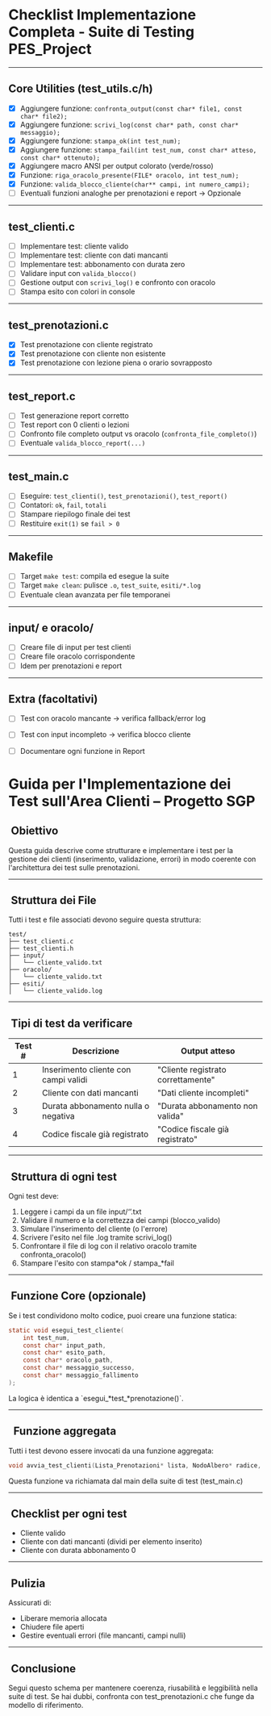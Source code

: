 #  Checklist Implementazione Completa - Suite di Testing PES_Project

---

##  Core Utilities (test_utils.c/h)

- [X] Aggiungere funzione: `confronta_output(const char* file1, const char* file2);`
- [X] Aggiungere funzione: `scrivi_log(const char* path, const char* messaggio);`
- [X] Aggiungere funzione: `stampa_ok(int test_num);`
- [X] Aggiungere funzione: `stampa_fail(int test_num, const char* atteso, const char* ottenuto);`
- [X] Aggiungere macro ANSI per output colorato (verde/rosso)
- [X] Funzione: `riga_oracolo_presente(FILE* oracolo, int test_num);`
- [X] Funzione: `valida_blocco_cliente(char** campi, int numero_campi);`
- [ ] Eventuali funzioni analoghe per prenotazioni e report -> Opzionale

---

##  test_clienti.c

- [ ] Implementare test: cliente valido
- [ ] Implementare test: cliente con dati mancanti
- [ ] Implementare test: abbonamento con durata zero
- [ ] Validare input con `valida_blocco()`
- [ ] Gestione output con `scrivi_log()` e confronto con oracolo
- [ ] Stampa esito con colori in console

---

##  test_prenotazioni.c

- [X] Test prenotazione con cliente registrato
- [X] Test prenotazione con cliente non esistente
- [X] Test prenotazione con lezione piena o orario sovrapposto

---

##  test_report.c

- [ ] Test generazione report corretto
- [ ] Test report con 0 clienti o lezioni
- [ ] Confronto file completo output vs oracolo (`confronta_file_completo()`)
- [ ] Eventuale `valida_blocco_report(...)`

---

##  test_main.c

- [ ] Eseguire: `test_clienti()`, `test_prenotazioni()`, `test_report()`
- [ ] Contatori: `ok`, `fail`, `totali`
- [ ] Stampare riepilogo finale dei test
- [ ] Restituire `exit(1)` se `fail > 0`

---

##  Makefile

- [ ] Target `make test`: compila ed esegue la suite
- [ ] Target `make clean`: pulisce `.o`, `test_suite`, `esiti/*.log`
- [ ] Eventuale clean avanzata per file temporanei

---

## input/ e oracolo/

- [ ] Creare file di input per test clienti
- [ ] Creare file oracolo corrispondente
- [ ] Idem per prenotazioni e report

---

##  Extra (facoltativi)

- [ ] Test con oracolo mancante -> verifica fallback/error log
- [ ] Test con input incompleto -> verifica blocco cliente
- [ ] Documentare ogni funzione in Report


# Guida per l'Implementazione dei Test sull'Area Clienti – Progetto SGP

##  Obiettivo

Questa guida descrive come strutturare e implementare i test per la gestione dei clienti (inserimento, validazione, errori) in modo coerente con l'architettura dei test sulle prenotazioni.

---

##  Struttura dei File

Tutti i test e file associati devono seguire questa struttura:

```
test/
├── test_clienti.c
├── test_clienti.h
├── input/
│   └── cliente_valido.txt
├── oracolo/
│   └── cliente_valido.txt
├── esiti/
│   └── cliente_valido.log
```

---

##  Tipi di test da verificare

| Test # | Descrizione                          | Output atteso                      |
| ------ | ------------------------------------ | ---------------------------------- |
| 1      | Inserimento cliente con campi validi | "Cliente registrato correttamente" |
| 2      | Cliente con dati mancanti            | "Dati cliente incompleti"          |
| 3      | Durata abbonamento nulla o negativa  | "Durata abbonamento non valida"    |
| 4      | Codice fiscale già registrato        | "Codice fiscale già registrato"    |

---

##  Struttura di ogni test

Ogni test deve:

1. Leggere i campi da un file input/‘’.txt
2. Validare il numero e la correttezza dei campi (blocco\_valido)
3. Simulare l'inserimento del cliente (o l'errore)
4. Scrivere l'esito nel file .log tramite scrivi\_log()
5. Confrontare il file di log con il relativo oracolo tramite confronta\_oracolo()
6. Stampare l'esito con stampa*ok / stampa\_*fail

---

##  Funzione Core (opzionale)

Se i test condividono molto codice, puoi creare una funzione statica:

```c
static void esegui_test_cliente(
    int test_num,
    const char* input_path,
    const char* esito_path,
    const char* oracolo_path,
    const char* messaggio_successo,
    const char* messaggio_fallimento
);
```

La logica è identica a \`esegui\_*test\_*prenotazione()\`.

---

##   Funzione aggregata

Tutti i test devono essere invocati da una funzione aggregata:

```c
void avvia_test_clienti(Lista_Prenotazioni* lista, NodoAlbero* radice, Catalogo_Lezioni* catalogo);
```

Questa funzione va richiamata dal main della suite di test (test\_main.c)

---

##  Checklist per ogni test

* Cliente valido
* Cliente con dati mancanti (dividi per elemento inserito)
* Cliente con durata abbonamento 0

---

##  Pulizia

Assicurati di:

* Liberare memoria allocata&#x20;
* Chiudere file aperti
* Gestire eventuali errori (file mancanti, campi nulli)

---

##  Conclusione

Segui questo schema per mantenere coerenza, riusabilità e leggibilità nella suite di test. Se hai dubbi, confronta con test\_prenotazioni.c che funge da modello di riferimento.
